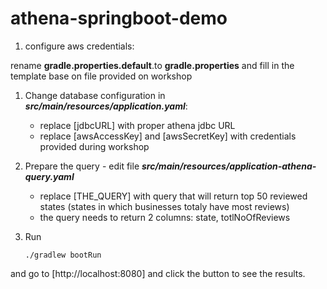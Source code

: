 # athena-springboot-demo


1. configure aws credentials:

 rename **gradle.properties.default**.to **gradle.properties** and fill in the template base on file provided on workshop

1. Change database configuration in **_src/main/resources/application.yaml_**:
    - replace \[jdbcURL] with proper athena jdbc URL
    - replace \[awsAccessKey] and \[awsSecretKey] with credentials provided during workshop

1. Prepare the query - edit file **_src/main/resources/application-athena-query.yaml_**
    - replace \[THE_QUERY] with query that will return top 50 reviewed states (states in which businesses totaly have most reviews)
    - the query needs to return 2 columns: state, totlNoOfReviews

1. Run
   ```
   ./gradlew bootRun
   ```
  and go to [http://localhost:8080] and click the button to see the results.

